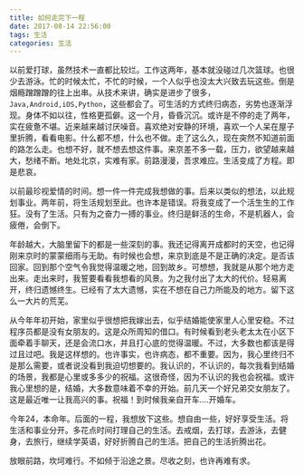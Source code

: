 ```yaml
---
title: 如何走完下一程
date: 2017-08-14 22:56:00
tags: 生活
categories: 生活
---
```


以前爱打球，虽然技术一直都比较烂。工作这两年，基本就没碰过几次篮球。也很少去游泳。忙的时候太忙，不忙的时候，一个人似乎也没太大兴致去玩这些。倒是烟瘾蹭蹭蹭的往上出串。从技术来讲，确实是进步了很多，`Java,Android,iOS,Python`，这些都会了。可生活的方式终归病态，劣势也逐渐浮现。身体不如以往，性格更孤僻。这一个月，昏昏沉沉。或许是不停的走了两年，实在疲惫不堪。近来越来越讨厌噪音。喜欢绝对安静的环境，喜欢一个人呆在屋子里折腾，看看电影。什么都不想，什么也不做。走了这么久，现在突然不知道前面的路怎么走。也想不好，就不想去想这件事。来京差不多一载，压力，欲望越来越大，愁绪不断。地处北京，实难有家。前路漫漫，吾求难应。生活变成了方程。即是悲哀。<!--more-->

以前最珍视爱情的时间。想一件一件完成我想做的事。后来以类似的想法，以此规划事业。两年前，将生活规划至此。也许本是错误。将我变成了一个活生生的工作狂。没有了生活。只有为之奋力一搏的事业。终归是鲜活的生命，不是机器人，会疲倦，会倒下。

年龄越大，大脑里留下的都是一些深刻的事。我还记得离开成都时的天空，也记得刚来京时的蒙蒙细雨与无助。有时候也会想，来京到底是不是正确的决定。是否该回家。回到那个空气令我觉得温暖之地，回到故乡。可想想，我就是从那个地方走出来。走出来时，我誓要看看我想看的风景。为之我付出了太大的代价。轻易离开，终归遗憾终生。已经有了太大遗憾，实在不想在自己力所能及的地方。留下这么一大片的荒芜。

从今年年初开始，家里似乎很想把我嫁出去，似乎结婚能使家里人心里安稳。不过程序员都是没有女朋友的。这是众所周知的借口。有时候看到老头老太太在小区下面牵着手聊天，还是会流口水，并且打心底的觉得温暖。不过，大多数也都该是得过且过吧。我是这样想的。也许事实，也许病态，都不重要。因为，我心里终归不是那么需要，或者说没看到我迫切想要的。我认识的，不认识的，每次我看到结婚的场景，我都是心里或多多少的祝福。这很奇怪，因为不认识的我也会祝福。或许我心里想的是，结婚，大多数意味着不幸的开始。前几天一个好兄弟交女朋友了。这是最近唯一让我高兴的事。祝福！到时候我亲自开车....开婚车。

今年24，本命年。后面的一程，我想放下这些。想自由一些，好好享受生活。将生活和事业分开。多花点时间打理自己的生活。去戒烟，去打球，去游泳，去健身，去旅行，继续学英语，好好折腾自己的生活。把自己的生活折腾出花。

放眼前路，坎坷难行。不如倾于沿途之景。尽收之刻，也许再难有求。